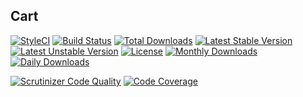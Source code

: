 ## Cart

[![StyleCI](https://styleci.io/repos/65613188/shield?style=flat)](https://styleci.io/repos/65613188)
[![Build Status](https://travis-ci.org/recca0120/cart.svg)](https://travis-ci.org/recca0120/cart)
[![Total Downloads](https://poser.pugx.org/recca0120/cart/d/total.svg)](https://packagist.org/packages/recca0120/cart)
[![Latest Stable Version](https://poser.pugx.org/recca0120/cart/v/stable.svg)](https://packagist.org/packages/recca0120/cart)
[![Latest Unstable Version](https://poser.pugx.org/recca0120/cart/v/unstable.svg)](https://packagist.org/packages/recca0120/cart)
[![License](https://poser.pugx.org/recca0120/cart/license.svg)](https://packagist.org/packages/recca0120/cart)
[![Monthly Downloads](https://poser.pugx.org/recca0120/cart/d/monthly)](https://packagist.org/packages/recca0120/cart)
[![Daily Downloads](https://poser.pugx.org/recca0120/cart/d/daily)](https://packagist.org/packages/recca0120/cart)

[![Scrutinizer Code Quality](https://scrutinizer-ci.com/g/recca0120/cart/badges/quality-score.png?b=master)](https://scrutinizer-ci.com/g/recca0120/cart/?branch=master)
[![Code Coverage](https://scrutinizer-ci.com/g/recca0120/cart/badges/coverage.png?b=master)](https://scrutinizer-ci.com/g/recca0120/cart/?branch=master)
